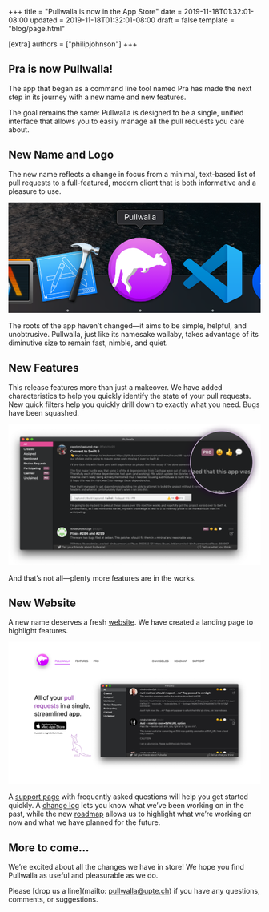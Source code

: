 +++
title = "Pullwalla is now in the App Store"
date = 2019-11-18T01:32:01-08:00
updated = 2019-11-18T01:32:01-08:00
draft = false
template = "blog/page.html"

[extra]
authors = ["philipjohnson"]
+++

## Pra is now Pullwalla!

The app that began as a command line tool named Pra has made the next step in its journey with a new name and new features.

The goal remains the same: Pullwalla is designed to be a single, unified interface that allows you to easily manage all the pull requests you care about.

## New Name and Logo

The new name reflects a change in focus from a minimal, text-based list of pull requests to a full-featured, modern client that is both informative and a pleasure to use.

![Pullwalla - Screenshot of the Pullwalla icon in the macOS dock](dock.png)

The roots of the app haven’t changed—it aims to be simple, helpful, and unobtrusive. Pullwalla, just like its namesake wallaby, takes advantage of its diminutive size to remain fast, nimble, and quiet.

## New Features

This release features more than just a makeover. We have added characteristics to help you quickly identify the state of your pull requests. New quick filters help you quickly drill down to exactly what you need. Bugs have been squashed.

![Pullwalla - Screenshot of the app highlighting pull request characteristics](characteristics.png)

And that’s not all—plenty more features are in the works.

## New Website

A new name deserves a fresh [website](https://pullwalla.com/?utm_source=uptech&utm_medium=blog-post&utm_campaign=uptech-blog-pullwalla-launch). We have created a landing page to highlight features.

![Screenshot of pullwalla.com landing page](website.png)

 A [support page](https://pullwalla.com/support/?utm_source=uptech&utm_medium=blog-post&utm_campaign=uptech-blog-pullwalla-launch) with frequently asked questions will help you get started quickly. A [change log](https://pullwalla.com/changelog/?utm_source=uptech&utm_medium=blog-post&utm_campaign=uptech-blog-pullwalla-launch) lets you know what we’ve been working on in the past, while the new [roadmap](https://pullwalla.com/roadmap/?utm_source=uptech&utm_medium=blog-post&utm_campaign=uptech-blog-pullwalla-launch) allows us to highlight what we’re working on now and what we have planned for the future.

## More to come...

We’re excited about all the changes we have in store! We hope you find Pullwalla as useful and pleasurable as we do.

Please [drop us a line](mailto: pullwalla@upte.ch) if you have any questions, comments, or suggestions.

